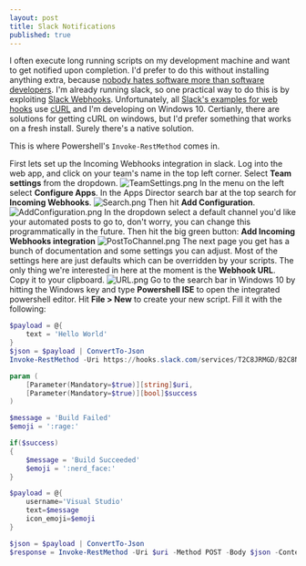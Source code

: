 ```yaml
---
layout: post
title: Slack Notifications
published: true
---
```


I often execute long running scripts on my development machine and want to get notified upon completion. I'd prefer to do this without installing anything extra, because [nobody hates software more than software developers](https://blog.codinghorror.com/nobody-hates-software-more-than-software-developers/). I'm already running slack, so one practical way to do this is by exploiting [Slack Webhooks](https://avah.slack.com/apps/A0F7XDUAZ-incoming-webhooks). Unfortunately, all [Slack's examples for web hooks](https://api.slack.com/incoming-webhooks)  use [cURL](https://en.wikipedia.org/wiki/CURL) and I'm developing on Windows 10. Certianly, there are solutions for getting cURL on windows, but I'd prefer something that works on a fresh install. Surely there's a native solution.

This is where Powershell's `Invoke-RestMethod` comes in.

First lets set up the Incoming Webhooks integration in slack. Log into the web app, and click on your team's name in the top left corner. Select **Team settings** from the dropdown.
![TeamSettings.png]({{site.baseurl}}/assets/SlackNotifications/TeamSettings.png)
In the menu on the left select **Configure Apps**. In the Apps Director search bar at the top search for **Incoming Webhooks**. 
![Search.png]({{site.baseurl}}/assets/SlackNotifications/Search.png)
Then hit **Add Configuration**.
![AddConfiguration.png]({{site.baseurl}}/assets/SlackNotifications/AddConfiguration.png)
In the dropdown select a default channel you'd like your automated posts to go to, don't worry, you can change this programmatically in the future. Then hit the big green button: **Add Incoming Webhooks integration**
![PostToChannel.png]({{site.baseurl}}/assets/SlackNotifications/PostToChannel.png)
The next page you get has a bunch of documentation and some settings you can adjust. Most of the settings here are just defaults which can be overridden by your scripts. The only thing we're interested in here at the moment is the **Webhook URL**. Copy it to your clipboard.
![URL.png]({{site.baseurl}}/assets/SlackNotifications/URL.png)
Go to the search bar in Windows 10 by hitting the Windows key and type **Powershell ISE** to open the integrated powershell editor. Hit **File > New** to create your new script. Fill it with the following:

```powershell
$payload = @{
	text = 'Hello World'
}
$json = $payload | ConvertTo-Json
Invoke-RestMethod -Uri https://hooks.slack.com/services/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 -Method POST -Body $json
```







```powershell
param (
	[Parameter(Mandatory=$true)][string]$uri,
	[Parameter(Mandatory=$true)][bool]$success
)

$message = 'Build Failed'
$emoji = ':rage:'

if($success)
{
	$message = 'Build Succeeded'
	$emoji = ':nerd_face:'
}

$payload = @{
	username='Visual Studio'
	text=$message
	icon_emoji=$emoji
}

$json = $payload | ConvertTo-Json
$response = Invoke-RestMethod -Uri $uri -Method POST -Body $json -ContentType 'application/json'
```
